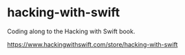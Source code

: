 # hacking-with-swift

Coding along to the Hacking with Swift book.

https://www.hackingwithswift.com/store/hacking-with-swift
